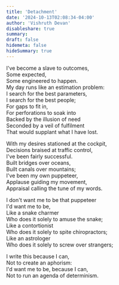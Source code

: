 ```yaml
---
title: 'Detachment'
date: '2024-10-13T02:08:34-04:00'
author: 'Vishruth Devan'
disableshare: true
summary: 
draft: false
hidemeta: false
hideSummary: true
---
```


I've become a slave to outcomes,  
Some expected,  
Some engineered to happen.  
My day runs like an estimation problem:  
I search for the best parameters,  
I search for the best people;  
For gaps to fit in,  
For perforations to soak into  
Backed by the illusion of need  
Seconded by a veil of fulfilment  
That would supplant what I have lost.  

With my desires stationed at the cockpit,  
Decisions braised at traffic control,  
I've been fairly successful.  
Built bridges over oceans,  
Built canals over mountains;  
I've been my own puppeteer,  
Applause guiding my movement,  
Appraisal calling the tune of my words.  

I don't want me to be that puppeteer  
I'd want me to be,  
Like a snake charmer  
Who does it solely to amuse the snake;  
Like a contortionist  
Who does it solely to spite chiropractors;  
Like an astrologer  
Who does it solely to screw over strangers;  

I write this because I can,  
Not to create an aphorism:  
I'd want me to be, because I can,  
Not to run an agenda of determinism.  

